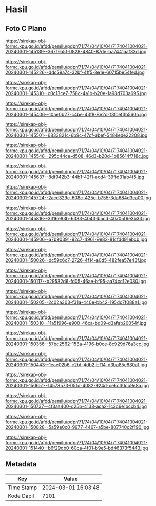 # Hasil

## Foto C Plano

https://sirekap-obj-formc.kpu.go.id/afdd/pemilu/pdpr/71/74/04/10/04/7174041004021-20240301-145139--36719a5f-0828-4840-87de-ba7441aaf33d.jpg

https://sirekap-obj-formc.kpu.go.id/afdd/pemilu/pdpr/71/74/04/10/04/7174041004021-20240301-145226--ddc59a74-32bf-4ff5-8e1e-60715be54fed.jpg

https://sirekap-obj-formc.kpu.go.id/afdd/pemilu/pdpr/71/74/04/10/04/7174041004021-20240301-145310--c0c13ce7-758c-4a1b-b20e-1a98d703a695.jpg

https://sirekap-obj-formc.kpu.go.id/afdd/pemilu/pdpr/71/74/04/10/04/7174041004021-20240301-145406--10ae0b27-c4be-43f8-8e2d-f3fcef3b560a.jpg

https://sirekap-obj-formc.kpu.go.id/afdd/pemilu/pdpr/71/74/04/10/04/7174041004021-20240301-145501--6833821c-6b9c-47cf-abef-5484ede22208.jpg

https://sirekap-obj-formc.kpu.go.id/afdd/pemilu/pdpr/71/74/04/10/04/7174041004021-20240301-145548--295c44ce-d508-46d3-b20d-1b85614f718c.jpg

https://sirekap-obj-formc.kpu.go.id/afdd/pemilu/pdpr/71/74/04/10/04/7174041004021-20240301-145637--8df942b3-44b1-42f1-acd4-39ffd31ab4f5.jpg

https://sirekap-obj-formc.kpu.go.id/afdd/pemilu/pdpr/71/74/04/10/04/7174041004021-20240301-145724--2acd329c-608c-425e-b755-3da684d3ca00.jpg

https://sirekap-obj-formc.kpu.go.id/afdd/pemilu/pdpr/71/74/04/10/04/7174041004021-20240301-145816--3316e83b-6333-4043-b5cd-40705f6e3b33.jpg

https://sirekap-obj-formc.kpu.go.id/afdd/pemilu/pdpr/71/74/04/10/04/7174041004021-20240301-145906--a7b90391-92c7-4961-9e82-81cfdd91ebcb.jpg

https://sirekap-obj-formc.kpu.go.id/afdd/pemilu/pdpr/71/74/04/10/04/7174041004021-20240301-150026--dc59c6c7-2726-4f14-a0d5-482fea57e43f.jpg

https://sirekap-obj-formc.kpu.go.id/afdd/pemilu/pdpr/71/74/04/10/04/7174041004021-20240301-150117--b29532d6-fd05-46ae-bf95-aa74cc12e080.jpg

https://sirekap-obj-formc.kpu.go.id/afdd/pemilu/pdpr/71/74/04/10/04/7174041004021-20240301-150205--2c02a303-f31a-440e-bb42-195dc7f088a1.jpg

https://sirekap-obj-formc.kpu.go.id/afdd/pemilu/pdpr/71/74/04/10/04/7174041004021-20240301-150310--11a51996-e900-46ca-bd09-d3afab20054f.jpg

https://sirekap-obj-formc.kpu.go.id/afdd/pemilu/pdpr/71/74/04/10/04/7174041004021-20240301-150356--57bc2562-153a-4196-b0ce-8c929d76a3cc.jpg

https://sirekap-obj-formc.kpu.go.id/afdd/pemilu/pdpr/71/74/04/10/04/7174041004021-20240301-150443--1eae02b6-c2bf-4db2-bf14-d3ba85c830a1.jpg

https://sirekap-obj-formc.kpu.go.id/afdd/pemilu/pdpr/71/74/04/10/04/7174041004021-20240301-150651--14578573-051d-4082-924d-ce6c30cb9e8a.jpg

https://sirekap-obj-formc.kpu.go.id/afdd/pemilu/pdpr/71/74/04/10/04/7174041004021-20240301-150737--4f3aa400-d25b-4138-aca2-1c3c6e1bccb4.jpg

https://sirekap-obj-formc.kpu.go.id/afdd/pemilu/pdpr/71/74/04/10/04/7174041004021-20240301-150828--5a59e0c0-9977-4467-a5be-807740c2f190.jpg

https://sirekap-obj-formc.kpu.go.id/afdd/pemilu/pdpr/71/74/04/10/04/7174041004021-20240301-151440--b6f29db0-60ca-4f01-b9e5-bd46373f5443.jpg


## Metadata

| Key        | Value               |
| ---------- | ------------------- |
| Time Stamp | 2024-03-01 16:03:48 |
| Kode Dapil | 7101                |



